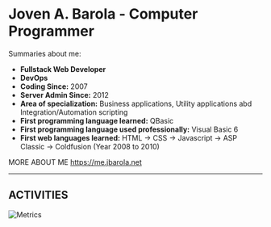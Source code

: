 #  Joven A. Barola - Computer Programmer
Summaries about me:
- **Fullstack Web Developer**
- **DevOps**
- **Coding Since:** 2007
- **Server Admin Since:** 2012
- **Area of specialization:** Business applications, Utility applications abd Integration/Automation scripting
- **First programming language learned:** QBasic
- **First programming language used professionally:** Visual Basic 6
- **First web languages learned:** HTML -> CSS -> Javascript -> ASP Classic -> Coldfusion (Year 2008 to 2010)

MORE ABOUT ME https://me.jbarola.net

<hr>

## ACTIVITIES

![Metrics](https://metrics.lecoq.io/jovenbarola?template=classic&config.timezone=Asia%2FManila)
